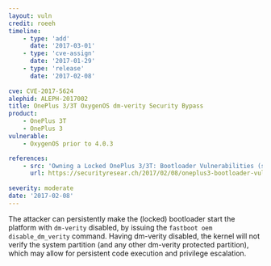 ```yaml
---
layout: vuln
credit: roeeh
timeline:
    - type: 'add'
      date: '2017-03-01'
    - type: 'cve-assign'
      date: '2017-01-29'
    - type: 'release'
      date: '2017-02-08'
      
cve: CVE-2017-5624
alephid: ALEPH-2017002
title: OnePlus 3/3T OxygenOS dm-verity Security Bypass
product:
    - OnePlus 3T
    - OnePlus 3
vulnerable: 
    - OxygenOS prior to 4.0.3

references:
    - src: 'Owning a Locked OnePlus 3/3T: Bootloader Vulnerabilities (securityresear.ch)'
      url: https://securityresear.ch/2017/02/08/oneplus3-bootloader-vulns/
      
severity: moderate
date: '2017-02-08'
---
```

The attacker can persistently make the (locked) bootloader start the
platform with `dm-verity` disabled, by issuing the `fastboot oem disable_dm_verity` command. Having dm-verity disabled, the kernel
will not verify the system partition (and any other dm-verity protected partition), which may allow for persistent code execution
and privilege escalation.